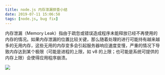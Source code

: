 ```yaml
---
title: node.js 内存泄漏排查小结
date: 2019-07-11 15:06:58
tags: [node.js, bug fix]
---
```


内存泄漏（Memory Leak）指由于疏忽或错误造成程序未能释放已经不再使用的内存的情况。如果内存泄漏的位置比较关键，那么随着处理的进行可能持有越来越多的无用内存，这些无用的内存变多会引起服务器响应速度变慢，严重的情况下导致内存达到某个极限（可能是进程的上限，如 v8 的上限；也可能是系统可提供的内存上限）会使得应用程序崩溃。

<!-- more -->

![](/images/node-memory-leak/4ffd766c-a3aa-11e9-8f00-0a58ac13161b.png)